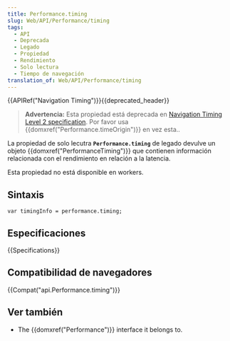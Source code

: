 ```yaml
---
title: Performance.timing
slug: Web/API/Performance/timing
tags:
  - API
  - Deprecada
  - Legado
  - Propiedad
  - Rendimiento
  - Solo lectura
  - Tiempo de navegación
translation_of: Web/API/Performance/timing
---
```


{{APIRef("Navigation Timing")}}{{deprecated_header}}

> **Advertencia:** Esta propiedad está deprecada en [Navigation Timing Level 2 specification](https://w3c.github.io/navigation-timing/#obsolete). Por favor usa {{domxref("Performance.timeOrigin")}} en vez esta..

La propiedad de solo lecutra **`Performance.timing`** de legado devulve un objeto {{domxref("PerformanceTiming")}} que contienen información relacionada con el rendimiento en relación a la latencia.

Esta propiedad no está disponible en workers.

## Sintaxis

```
var timingInfo = performance.timing;
```

## Especificaciones

{{Specifications}}

## Compatibilidad de navegadores

{{Compat("api.Performance.timing")}}

## Ver también

- The {{domxref("Performance")}} interface it belongs to.
